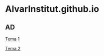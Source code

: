 # AlvarInstitut.github.io





## AD

[Tema 1](https://alvarinstitut.github.io/ApuntsAD/AD_T1_Sistema_de_fitxers/index.html)

[Tema 2](https://alvarinstitut.github.io/ApuntsAD/AD_T2_Gesti_del_contingut_de_fitxers/index.html)
